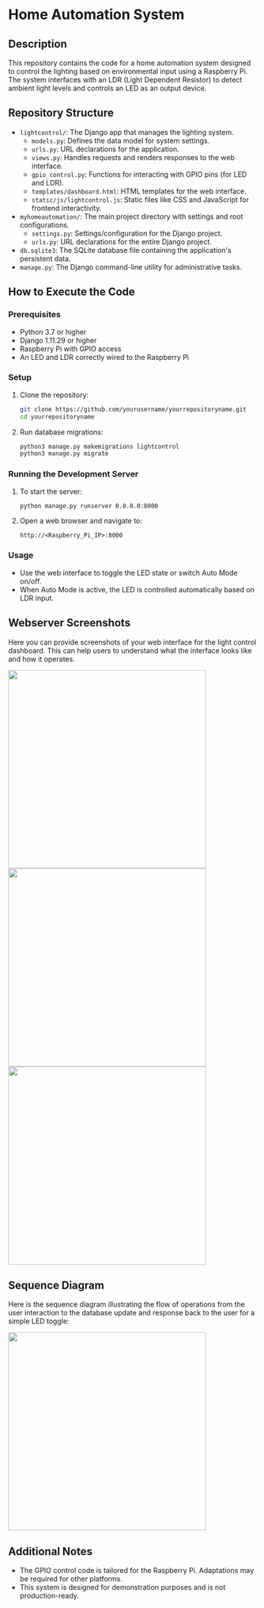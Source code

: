 # Home Automation System

## Description

This repository contains the code for a home automation system designed to control the lighting based on environmental input using a Raspberry Pi. The system interfaces with an LDR (Light Dependent Resistor) to detect ambient light levels and controls an LED as an output device.

## Repository Structure

- `lightcontrol/`: The Django app that manages the lighting system.
  - `models.py`: Defines the data model for system settings.
  - `urls.py`: URL declarations for the application.
  - `views.py`: Handles requests and renders responses to the web interface.
  - `gpio_control.py`: Functions for interacting with GPIO pins (for LED and LDR).
  - `templates/dashboard.html`: HTML templates for the web interface.
  - `static/js/lightcontrol.js`: Static files like CSS and JavaScript for frontend interactivity.
- `myhomeautomation/`: The main project directory with settings and root configurations.
  - `settings.py`: Settings/configuration for the Django project.
  - `urls.py`: URL declarations for the entire Django project.
- `db.sqlite3`: The SQLite database file containing the application's persistent data.
- `manage.py`: The Django command-line utility for administrative tasks.

## How to Execute the Code

### Prerequisites

- Python 3.7 or higher
- Django 1.11.29 or higher
- Raspberry Pi with GPIO access
- An LED and LDR correctly wired to the Raspberry Pi

### Setup

1. Clone the repository:

    ```bash
    git clone https://github.com/yourusername/yourrepositoryname.git
    cd yourrepositoryname
    ```

2. Run database migrations:

    ```bash
    python3 manage.py makemigrations lightcontrol
    python3 manage.py migrate
    ```

### Running the Development Server

1. To start the server:

    ```bash
    python manage.py runserver 0.0.0.0:8000
    ```

2. Open a web browser and navigate to:

    ```
    http://<Raspberry_Pi_IP>:8000
    ```

### Usage

- Use the web interface to toggle the LED state or switch Auto Mode on/off.
- When Auto Mode is active, the LED is controlled automatically based on LDR input.

## Webserver Screenshots

Here you can provide screenshots of your web interface for the light control dashboard. This can help users to understand what the interface looks like and how it operates.

<img style="height:400px" src="https://github.com/ahmaad-ansari/SOFE4610U-Assignment-3/assets/88805493/69e71ba7-f723-4ac0-92fd-817c9d8e7ba6" alt="">
<img style="height:400px" src="https://github.com/ahmaad-ansari/SOFE4610U-Assignment-3/assets/88805493/20431deb-c280-4742-acfa-63835a145307" alt="">
<img style="height:400px" src="https://github.com/ahmaad-ansari/SOFE4610U-Assignment-3/assets/88805493/e9800e7e-8bef-4fcb-af59-15a41a8ba4ed" alt="">

## Sequence Diagram
Here is the sequence diagram illustrating the flow of operations from the user interaction to the database update and response back to the user for a simple LED toggle:

<img style="height:400px" src="https://github.com/ahmaad-ansari/SOFE4610U-Assignment-3/assets/88805493/3fd5cf51-c917-4fad-8ad9-4bdb4e82cf00" alt="">


## Additional Notes

- The GPIO control code is tailored for the Raspberry Pi. Adaptations may be required for other platforms.
- This system is designed for demonstration purposes and is not production-ready.
